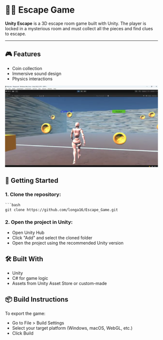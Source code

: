 # 🕵️‍♀️ Escape Game

**Unity Escape** is a 3D escape room game built with Unity. The player is locked in a mysterious room and must collect all the pieces and find clues to escape. 

---

## 🎮 Features

- Coin collection
- Immersive sound design
- Physics interactions

![Illustration](Assets/exp.png "Game image")


## 🚀 Getting Started

### 1. Clone the repository:
    ```bash
    git clone https://github.com/longa16/Escape_Game.git

### 2. Open the project in Unity:
- Open Unity Hub
- Click "Add" and select the cloned folder
- Open the project using the recommended Unity version

## 🛠  Built With
- Unity
- C# for game logic
- Assets from Unity Asset Store or custom-made

## 📦 Build Instructions
To export the game:

- Go to File > Build Settings
- Select your target platform (Windows, macOS, WebGL, etc.)
- Click Build
